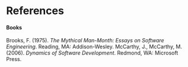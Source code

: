 References
==============

#### Books

Brooks, F. (1975). _The Mythical Man-Month: Essays on Software Engineering_. Reading, MA: Addison-Wesley.
McCarthy, J., McCarthy, M. (2006). _Dynamics of Software Development_. Redmond, WA: Microsoft Press.
